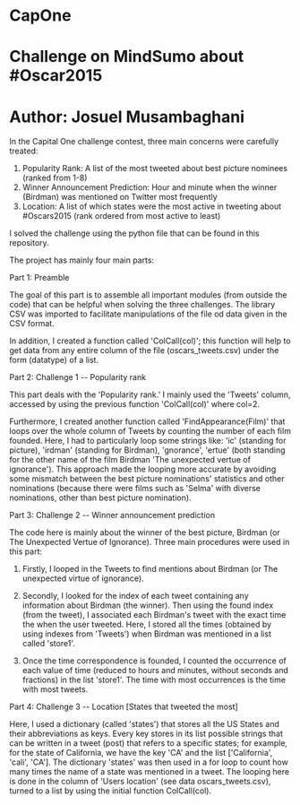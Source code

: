 # CapOne
# Challenge on MindSumo about #Oscar2015
# Author: Josuel Musambaghani

In the Capital One challenge contest, three main concerns were carefully treated:

1) Popularity Rank: A list of the most tweeted about best picture nominees (ranked from 1-8)
2) Winner Announcement Prediction: Hour and minute when the winner (Birdman) was mentioned on Twitter most frequently
3) Location: A list of which states were the most active in tweeting about #Oscars2015 (rank ordered from most active to least)

I solved the challenge using the python file that can be found in this repository.

The project has mainly four main parts:

Part 1: Preamble

The goal of this part is to assemble all important modules (from outside the code) that can be helpful when solving the three challenges. The library CSV was imported to facilitate manipulations of the file od data given in the CSV format.

In addition, I created a function called 'ColCall(col)'; this function will help to get data from any entire column of the file (oscars_tweets.csv) under the form (datatype) of a list.

Part 2: Challenge 1 -- Popularity rank

This part deals with the 'Popularity rank.' I mainly used the 'Tweets' column, accessed by using the previous function 'ColCall(col)' where col=2.

Furthermore, I created another function called 'FindAppearance(Film)' that loops over the whole column of Tweets by counting the number of each film founded. Here, I had to particularly loop some strings like: 'ic' (standing for picture), 'irdman' (standing for Birdman), 'gnorance', 'ertue' (both standing for the other name of the film Birdman 'The unexpected vertue of ignorance'). This approach made the looping more accurate by avoiding some mismatch between the best picture nominations' statistics and other nominations (because there were films such as 'Selma' with diverse nominations, other than best picture nomination).

Part 3: Challenge 2 -- Winner announcement prediction

The code here is mainly about the winner of the best picture, Birdman (or The Unexpected Vertue of Ignorance).
Three main procedures were used in this part:

1. Firstly, I looped in the Tweets to find mentions about Birdman (or The unexpected virtue of ignorance).

2. Secondly, I looked for the index of each tweet containing any information about Birdman (the winner). Then using the found index (from the tweet), I associated each Birdman's tweet with the exact time the when the user tweeted. Here, I stored all the times (obtained by using indexes from 'Tweets') when Birdman was mentioned in a list called 'store1'.

3. Once the time correspondence is founded, I counted the occurrence of each value of time (reduced to hours and minutes, without seconds and fractions) in the list 'store1'. The time with most occurrences is the time with most tweets.

Part 4: Challenge 3 -- Location [States that tweeted the most]

Here, I used a dictionary (called 'states') that stores all the US States and their abbreviations as keys. Every key stores in its list possible strings that can be written in a tweet (post) that refers to a specific states; for example, for the state of California, we have the key 'CA' and the list ['California', 'cali', 'CA']. The dictionary 'states' was then used in a for loop to count how many times the name of a state was mentioned in a tweet. The looping here is done in the column of 'Users location' (see data oscars_tweets.csv), turned to a list by using the initial function ColCall(col). 
